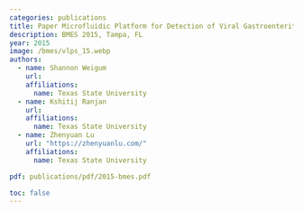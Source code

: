 ```yaml
---
categories: publications
title: Paper Microfluidic Platform for Detection of Viral Gastroenteritis
description: BMES 2015, Tampa, FL
year: 2015
image: /bmes/vlps_15.webp
authors:
  - name: Shannon Weigum
    url:
    affiliations:
      name: Texas State University
  - name: Kshitij Ranjan
    url:
    affiliations:
      name: Texas State University
  - name: Zhenyuan Lu
    url: "https://zhenyuanlu.com/"
    affiliations:
      name: Texas State University

pdf: publications/pdf/2015-bmes.pdf

toc: false
---
```

